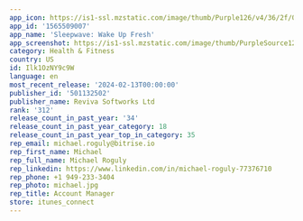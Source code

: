 ```yaml
---
app_icon: https://is1-ssl.mzstatic.com/image/thumb/Purple126/v4/36/2f/0a/362f0afc-e59f-8326-4c7e-d8afdd54426c/AppIcon-0-0-1x_U007emarketing-0-10-0-sRGB-85-220.png/1024x1024bb.png
app_id: '1565509007'
app_name: 'Sleepwave: Wake Up Fresh'
app_screenshot: https://is1-ssl.mzstatic.com/image/thumb/PurpleSource126/v4/40/d1/79/40d1794d-d173-d57d-3bf0-a62198074078/611a37cd-bd82-4914-8b2b-17cc6e3e535b_1_EN.jpg/1284x2778bb.png
category: Health & Fitness
country: US
id: Ilk1OzNY9c9W
language: en
most_recent_release: '2024-02-13T00:00:00'
publisher_id: '501132502'
publisher_name: Reviva Softworks Ltd
rank: '312'
release_count_in_past_year: '34'
release_count_in_past_year_category: 18
release_count_in_past_year_top_in_category: 35
rep_email: michael.roguly@bitrise.io
rep_first_name: Michael
rep_full_name: Michael Roguly
rep_linkedin: https://www.linkedin.com/in/michael-roguly-77376710
rep_phone: +1 949-233-3404
rep_photo: michael.jpg
rep_title: Account Manager
store: itunes_connect
---
```

